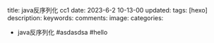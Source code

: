 title: java反序列化 cc1
date: 2023-6-2 10-13-00
updated:
tags: [hexo]
description:
keywords:
comments:
image:
categories:
  - java反序列化
#asdasdsa
#hello